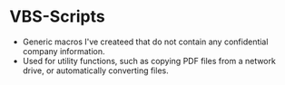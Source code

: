 # VBS-Scripts

- Generic macros I've createed that do not contain any confidential company information.  
- Used for utility functions, such as copying PDF files from a network drive, or automatically converting files.

